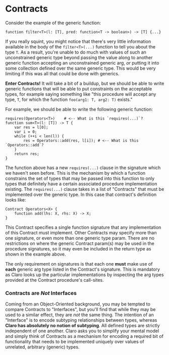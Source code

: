 # Contracts

Consider the example of the generic function:

```
function filter<T>(l: [T], pred: function<T -> boolean>) -> [T] {...}
```

If you really squint, you might notice that there's very little information available in the body of the
`filter<T>(...)` function to tell you about the type `T`. As a result, you're unable to do much with values of such an
unconstrained generic type beyond passing the value along to another generic function accepting an unconstrained generic
arg, *or* putting it into some collection defined over the same generic type. This would be very limiting if this was
all that could be done with generics.

__Enter Contracts!__ It will take a bit of a buildup, but we should be able to write generic functions that will be able
to put constraints on the acceptable types, for example saying something like "this procedure will accept any type, `T`,
for which the function `foo(arg1: T, arg2: T)` exists."

For example, we should be able to write the following generic function:

```
requires(Operators<T>)    # <-- What is this `requires(...)`?
function sum<T>(l: [T]) -> T {
    var res = l[0];
    var i = 0;
    while (++i < len(l)) {
        res = Operators::add(res, l[i]); # <-- What is this `Operators::add`?
    }
    return res;
}
```

The function above has a new `requires(...)` clause in the signature which we haven't seen before. This is the mechanism
by which a function constrains the set of types that may be passed into this function to only types that definitely have
a certain associated procedure implementation existing. The `requires(...)` clause takes in a list of "Contracts" that
must be implemented over the generic type. In this case that contract's definition looks like:

```
Contract Operators<X> {
    function add(lhs: X, rhs: X) -> X;
}
```

This Contract specifies a single function signature that any implementation of this Contract must implement. Other
Contracts may specify more than one signature, or even more than one generic type param. There are no restrictions on
where the generic Contract param(s) may be used in the procedure signatures, so it may even be included in the return
type as shown in the example above.

The only requirement on signatures is that each one __must__ make use of __each__ generic arg type listed in the
Contract's signature. This is mandatory as Claro looks up the particular implementations by inspecting the arg types
provided at the Contract procedure's call-sites.

### Contracts are *Not* Interfaces

Coming from an Object-Oriented background, you may be tempted to compare Contracts to "Interfaces", but you'll find that
while they may be used to a similar effect, they are *not* the same thing. The intention of an "Interface" is to encode
subtyping relationships between types, whereas __Claro has absolutely no notion of subtyping__. All defined types are
strictly independent of one another. Claro asks you to simplify your mental model and simply think of Contracts as a
mechanism for encoding a required bit of functionality that needs to be implemented uniquely over values of unrelated,
arbitrary (generic) types.